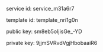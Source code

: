 service id: service_m31a6r7

template id: template_nri1g0n

public key: sm8eb5oIjisGe_-YD

private key: 9jjmSVRvdVgjHbobaaiR6